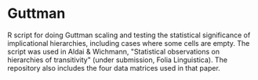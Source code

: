 # Guttman
R script for doing Guttman scaling and testing the statistical significance of implicational hierarchies, including cases where some cells are empty. The script was used in Aldai &amp; Wichmann, "Statistical observations on hierarchies of transitivity" (under submission, Folia Linguistica). The repository also includes the four data matrices used in that paper.
